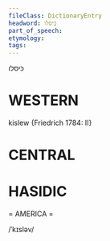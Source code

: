 ```yaml
---
fileClass: DictionaryEntry
headword: כּיסלו
part_of_speech: 
etymology: 
tags: 
---
```

כּיסלו

WESTERN
========

kislew {Friedrich 1784: II}

CENTRAL
========

HASIDIC
=======
= AMERICA = 

/ˈkɪsləv/